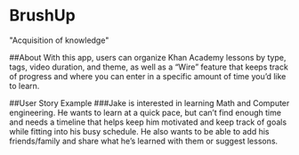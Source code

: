 # BrushUp
"Acquisition of knowledge"

##About
With this app, users can organize Khan Academy lessons by type, tags, video duration, and theme, as well as a “Wire” feature that keeps track of progress and where you can enter in a specific amount of time you’d like to learn.

##User Story Example
###Jake is interested in learning Math and Computer engineering. He wants to learn at a quick pace, but can’t find enough time and needs a timeline that helps keep him motivated and keep track of goals while fitting into his busy schedule. He also wants to be able to add his friends/family and share what he’s learned with them or suggest lessons.
